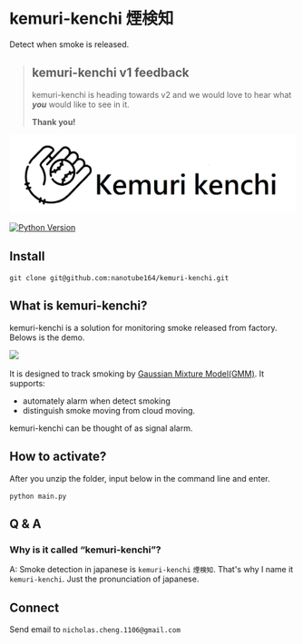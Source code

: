 # kemuri-kenchi 煙検知
Detect when smoke is released.

> ## kemuri-kenchi v1 feedback
> kemuri-kenchi is heading towards v2 and we would love to hear what _**you**_ would like to see in it. 
>
> **Thank you!**

![kemuri-kenchi](asset/logo.jpg?raw=true)

[![Python Version](https://img.shields.io/badge/python%20version-%3E=3.7.6-61CFDD.svg?style=flat-square)](https://www.python.org/downloads/release/python-376/)


## Install

```shell
git clone git@github.com:nanotube164/kemuri-kenchi.git
```

## What is kemuri-kenchi?

kemuri-kenchi is a solution for monitoring smoke released from factory. Belows is the demo.

![](https://github.com/nanotube164/kemuri-kenchi/blob/main/result.gif)


It is designed to track smoking by [Gaussian Mixture Model(GMM)](https://ir.nctu.edu.tw/bitstream/11536/68068/7/251107.pdf).
It supports:

* automately alarm when detect smoking
* distinguish smoke moving from cloud moving.


kemuri-kenchi can be thought of as signal alarm.


## How to activate?

After you unzip the folder, input below in the command line and enter.
```bash=
python main.py
```

## Q & A

### Why is it called “kemuri-kenchi”?

A: Smoke detection in japanese is `kemuri-kenchi` `煙検知`. That's why I name it `kemuri-kenchi`. Just the pronunciation of japanese.

## Connect

Send email to `nicholas.cheng.1106@gmail.com`
